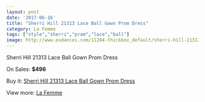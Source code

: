 ```yaml
---
layout: post
date: '2017-06-16'
title: "Sherri Hill 21313 Lace Ball Gown Prom Dress"
category: La Femme
tags: ["style","sherri","prom","lace","ball"]
image: http://www.eudances.com/11204-thickbox_default/sherri-hill-21313-lace-ball-gown-prom-dress.jpg
---
```

Sherri Hill 21313 Lace Ball Gown Prom Dress

On Sales: **$496**
<a href="https://www.eudances.com/en/la-femme/3572-sherri-hill-21313-lace-ball-gown-prom-dress.html"><amp-img layout="responsive" width="600" height="600" src="//www.eudances.com/11204-thickbox_default/sherri-hill-21313-lace-ball-gown-prom-dress.jpg" alt="Sherri Hill 21313 Lace Ball Gown Prom Dress 0" /></a>
<a href="https://www.eudances.com/en/la-femme/3572-sherri-hill-21313-lace-ball-gown-prom-dress.html"><amp-img layout="responsive" width="600" height="600" src="//www.eudances.com/11206-thickbox_default/sherri-hill-21313-lace-ball-gown-prom-dress.jpg" alt="Sherri Hill 21313 Lace Ball Gown Prom Dress 1" /></a>
<a href="https://www.eudances.com/en/la-femme/3572-sherri-hill-21313-lace-ball-gown-prom-dress.html"><amp-img layout="responsive" width="600" height="600" src="//www.eudances.com/11205-thickbox_default/sherri-hill-21313-lace-ball-gown-prom-dress.jpg" alt="Sherri Hill 21313 Lace Ball Gown Prom Dress 2" /></a>

Buy it: [Sherri Hill 21313 Lace Ball Gown Prom Dress](https://www.eudances.com/en/la-femme/3572-sherri-hill-21313-lace-ball-gown-prom-dress.html "Sherri Hill 21313 Lace Ball Gown Prom Dress")

View more: [La Femme](https://www.eudances.com/en/72-La-Femme "La Femme")